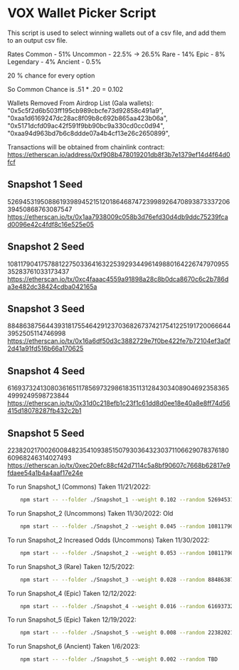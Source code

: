 # VOX Wallet Picker Script

This script is used to select winning wallets out of a csv file, and add them to an output csv file.

Rates
Common - 51%
Uncommon - 22.5% -> 26.5%
Rare - 14%
Epic - 8%
Legendary - 4%
Ancient - 0.5%

20 % chance for every option

So Common Chance is .51 * .20 = 0.102


Wallets Removed From Airdrop List (Gala wallets):
  "0x5c5f2d6b503ff195cb989cbcfe73d92858c491a9",
  "0xaa1d6169247dc28ac8f09b8c692b865aa423b06a",
  "0x5171dcfd09ac42f591f9bb90bc9a330cd0cc0d94",
  "0xaa94d963bd7b6c8ddde07a4b4cf13e26c2650899",

Transactions will be obtained from chainlink contract: https://etherscan.io/address/0xf908b478019201db8f3b7e1379ef14d4f64d0fcf

Snapshot 1 Seed
---------------------------------------------------------------------------------
52694531950886193989452151201864687472399892647089387333720639450868763087547
https://etherscan.io/tx/0x1aa7938009c058b3d76efd30d4db9ddc75239fcad0096e42c4fdf8c16e525e05

Snapshot 2 Seed
---------------------------------------------------------------------------------
108117904175788122750336416322539293449614988016422674797095535283761033173437
https://etherscan.io/tx/0xc4faaac4559a91898a28c8b0dca8670c6c2b786da3e482dc38424cdba042165a

Snapshot 3 Seed
---------------------------------------------------------------------------------
88486387564439318175546429123703682673742175412251917200666443952505114746998
https://etherscan.io/tx/0x16a6df50d3c3882729e7f0be422fe7b72104ef3a0f2d41a91fd516b66a170625

Snapshot 4 Seed
---------------------------------------------------------------------------------
61693732413080361651178569732986183511312843034089046923583654999249598723844
https://etherscan.io/tx/0x31d0c218efb1c23f1c61dd8d0ee18e40a8e8ff74d56415d18078287fb432c2b1

Snapshot 5 Seed
---------------------------------------------------------------------------------
22382021700260084823541093851507930364323037110662907837618060968246314027493
https://etherscan.io/tx/0xec20efc88cf42d7114c5a8bf90607c7668b62817e9fdaee54a1b4a4aaf17e24e



To run Snapshot_1 (Commons) Taken 11/21/2022:
```bash
    npm start -- --folder ./Snapshot_1 --weight 0.102 --random 52694531950886193989452151201864687472399892647089387333720639450868763087547
```


To run Snapshot_2 (Uncommons) Taken 11/30/2022:
Old
```bash
    npm start -- --folder ./Snapshot_2 --weight 0.045 --random 108117904175788122750336416322539293449614988016422674797095535283761033173437
```

To run Snapshot_2 Increased Odds (Uncommons) Taken 11/30/2022:
```bash
    npm start -- --folder ./Snapshot_2 --weight 0.053 --random 108117904175788122750336416322539293449614988016422674797095535283761033173437
```

To run Snapshot_3 (Rare) Taken 12/5/2022:
```bash
    npm start -- --folder ./Snapshot_3 --weight 0.028 --random 88486387564439318175546429123703682673742175412251917200666443952505114746998
```

To run Snapshot_4 (Epic) Taken 12/12/2022:
```bash
    npm start -- --folder ./Snapshot_4 --weight 0.016 --random 61693732413080361651178569732986183511312843034089046923583654999249598723844
```

To run Snapshot_5 (Epic) Taken 12/19/2022:
```bash
    npm start -- --folder ./Snapshot_5 --weight 0.008 --random 22382021700260084823541093851507930364323037110662907837618060968246314027493
```

To run Snapshot_6 (Ancient) Taken 1/6/2023:
```bash
    npm start -- --folder ./Snapshot_5 --weight 0.002 --random TBD
```